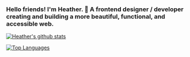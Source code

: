 ### Hello friends! I'm Heather. 🦄 A frontend designer / developer creating and building a more beautiful, functional, and accessible web.

[![Heather's github stats](https://github-readme-stats.vercel.app/api?username=heatherdesigns&show_icons=true&theme=radical)](https://github.com/anuraghazra/github-readme-stats)

[![Top Languages](https://github-readme-stats.vercel.app/api/top-langs/?username=heatherdesigns&theme=radical&layout=compact&langs_count=8)](https://github.com/anuraghazra/github-readme-stats)
